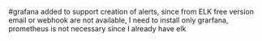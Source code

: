 #grafana added to support creation of alerts, since from ELK free version email or webhook are not available, I need to install only grarfana, prometheus is not necessary since I already have elk

